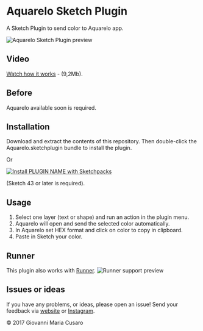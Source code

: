# Aquarelo Sketch Plugin
A Sketch Plugin to send color to Aquarelo app.

![Aquarelo Sketch Plugin preview](https://raw.githubusercontent.com/GiovanniMaria/aquareloSketchPlugin/master/preview.png)

## Video
[Watch how it works](http://www.cusaro.it/aquarelo/aquareloPlugin_Sketch.mov) - (9,2Mb).

## Before
Aquarelo available soon is required.

## Installation  
Download and extract the contents of this repository.
Then double-click the Aquarelo.sketchplugin bundle to install the plugin.

Or

[![Install PLUGIN NAME with Sketchpacks](http://sketchpacks-com.s3.amazonaws.com/assets/badges/sketchpacks-badge-install.png "Install PLUGIN NAME with Sketchpacks")](https://sketchpacks.com/YOUR_NAME/PLUGIN_NAME/install)

(Sketch 43 or later is required).

## Usage  
1. Select one layer (text or shape) and run an action in the plugin menu.  
2. Aquarelo will open and send the selected color automatically.
3. In Aquarelo set HEX format and click on color to copy in clipboard.
4. Paste in Sketch your color.

## Runner
This plugin also works with [Runner](http://www.sketchrunner.com).
![Runner support preview](https://raw.githubusercontent.com/GiovanniMaria/aquareloSketchPlugin/master/previewRunner.png)

## Issues or ideas

If you have any problems, or ideas, please open an issue!
Send your feedback via [website](http://www.cusaro.it/aquarelo) or [Instagram](https://www.instagram.com/aquareloapp).

© 2017 Giovanni Maria Cusaro
